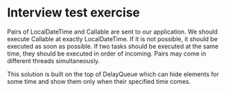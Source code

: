 # Interview test exercise


Pairs of LocalDateTime and Callable are sent to our application. We should execute Callable at exactly LocalDateTime. If it is not possible, it should be executed as soon as possible. If two tasks should be executed at the same time, they should be executed in order of incoming. Pairs may come in different threads simultaneously.

This solution is built on the top of DelayQueue which can hide elements for some time and show them only when their specified time comes.
